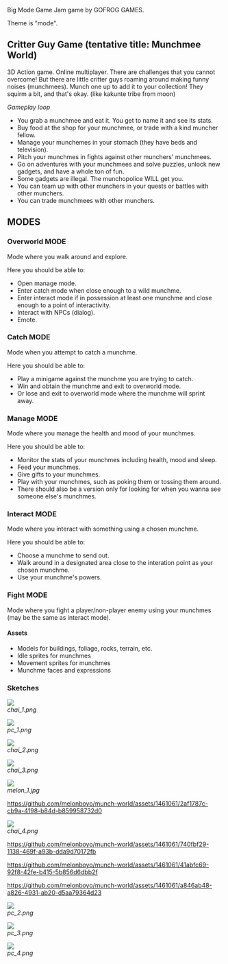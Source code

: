 Big Mode Game Jam game by GOFROG GAMES.

Theme is "mode".

## Critter Guy Game (tentative title: Munchmee World)
3D Action game. Online multiplayer.
There are challenges that you cannot overcome! But there are little critter guys roaming around making funny noises (munchmees).
Munch one up to add it to your collection! They squirm a bit, and that's okay. (like kakunte tribe from moon)

_Gameplay loop_
- You grab a munchmee and eat it. You get to name it and see its stats.
- Buy food at the shop for your munchmee, or trade with a kind muncher fellow.
- Manage your munchemes in your stomach (they have beds and television). 
- Pitch your munchmes in fights against other munchers' munchmees.
- Go on adventures with your munchmees and solve puzzles, unlock new gadgets, and have a whole ton of fun.
- Some gadgets are illegal. The munchopolice WILL get you.
- You can team up with other munchers in your quests or battles with other munchers.
- You can trade munchmees with other munchers.

## MODES
### Overworld MODE
Mode where you walk around and explore.

Here you should be able to:
- Open manage mode.
- Enter catch mode when close enough to a wild munchme.
- Enter interact mode if in possession at least one munchme and close enough to a point of interactivity.
- Interact with NPCs (dialog).
- Emote.

### Catch MODE
Mode when you attempt to catch a munchme.

Here you should be able to:
- Play a minigame against the munchme you are trying to catch.
- Win and obtain the munchme and exit to overworld mode.
- Or lose and exit to overworld mode where the munchme will sprint away.

### Manage MODE
Mode where you manage the health and mood of your munchmes.

Here you should be able to:
- Monitor the stats of your munchmes including health, mood and sleep.
- Feed your munchmes.
- Give gifts to your munchmes.
- Play with your munchmes, such as poking them or tossing them around.
- There should also be a version only for looking for when you wanna see someone else's munchmes.

### Interact MODE
Mode where you interact with something using a chosen munchme.

Here you should be able to:
- Choose a munchme to send out.
- Walk around in a designated area close to the interation point as your chosen munchme.
- Use your munchme's powers.

### Fight MODE
Mode where you fight a player/non-player enemy using your munchmes (may be the same as interact mode).

#### Assets
- Models for buildings, foliage, rocks, terrain, etc.
- Idle sprites for munchmes
- Movement sprites for munchmes
- Munchme faces and expressions

### Sketches

![](https://github.com/melonboyo/gofrog-mode/blob/main/sketches/chai_1.png)  
*chai_1.png*

![](https://github.com/melonboyo/gofrog-mode/blob/main/sketches/pc_1.png)  
*pc_1.png*

![](https://github.com/melonboyo/gofrog-mode/blob/main/sketches/chai_2.png)  
*chai_2.png*

![](https://github.com/melonboyo/gofrog-mode/blob/main/sketches/chai_3.png)  
*chai_3.png*

![](https://github.com/melonboyo/gofrog-mode/blob/main/sketches/melon_1.jpg)  
*melon_1.jpg*

https://github.com/melonboyo/munch-world/assets/1461061/2af1787c-cb9a-4198-b84d-b859958732d0

![](https://github.com/melonboyo/gofrog-mode/blob/main/sketches/chai_4.png)  
*chai_4.png*

https://github.com/melonboyo/munch-world/assets/1461061/740fbf29-1138-469f-a93b-dda9d70172fb

https://github.com/melonboyo/munch-world/assets/1461061/41abfc69-92f8-42fe-b415-5b856d6dbb2f

https://github.com/melonboyo/munch-world/assets/1461061/a846ab48-a826-4931-ab20-d5aa79364d23

![](https://github.com/melonboyo/gofrog-mode/blob/main/sketches/pc_2.png)  
*pc_2.png*

![](https://github.com/melonboyo/gofrog-mode/blob/main/sketches/pc_3.png)  
*pc_3.png*

![](https://github.com/melonboyo/gofrog-mode/blob/main/sketches/pc_4.png)  
*pc_4.png*
